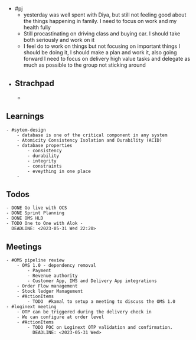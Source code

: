 - #pj
	- yesterday was well spent with Diya, but still not feeling good about the things happening in family. I need to focus on work and my health fully
	- Still procastinating  on driving class and buying car. I should take both seriously and work on it
	- I feel do to work on things but not focusing on important things I should be doing it, I should make a plan and work it, also going forward I need to focus on delivery high value tasks and delegate as much as possible to the group not sticking around
- ## Strachpad
	-
## Learnings
	- #sytem-design
		- database is one of the critical component in any system
		- Atomicity Consistency Isolation and Durability (ACID)
		- database properties
			- consistency
			- durability
			- integrity
			- constraints
			- eveything in one place
		-
## Todos
	- DONE Go live with OCS
	- DONE Sprint Planning
	- DONE OMS HLD
	- TODO One to One with Alok -
	  DEADLINE: <2023-05-31 Wed 22:20>
## Meetings
	- #OMS pipeline review
		- OMS 1.0 - dependency removal
			- Payment
			- Revenue authority
			- Customer App, IMS and Delivery App integrations
		- Order Flow management
		- Stock ledger Management
		- #ActionItems
			- TODO  #kamal to setup a meeting to discuss the OMS 1.0
	- #loginext meeting
		- OTP can be triggered during the delivery check in
		- We can configure at order level
		- #ActionItems
			- TODO POC on Loginext OTP validation and confirmation.
			  DEADLINE: <2023-05-31 Wed>